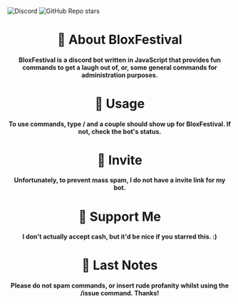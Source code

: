 ![Discord](https://img.shields.io/discord/930761612158173194?style=plastic) ![GitHub Repo stars](https://img.shields.io/github/stars/kynooo/BloxFestival?style=plastic)

<h1 align="center">📄 About BloxFestival</h1>
<h4 align="center">BloxFestival is a discord bot written in JavaScript that provides fun commands to get a laugh out of, or, some general commands for administration purposes.</h4>

<h1 align="center">🚀 Usage</h1>
<h4 align="center">To use commands, type / and a couple should show up for BloxFestival. If not, check the bot's status.</h4>

<h1 align="center">📧 Invite</h1>
<h4 align="center">Unfortunately, to prevent mass spam, I do not have a invite link for my bot.</h4>

<h1 align="center">🙏 Support Me</h1>
<h4 align="center">I don't actually accept cash, but it'd be nice if you starred this. :)</h4>

<h1 align="center">👋 Last Notes</h1>
<h4 align="center">Please do not spam commands, or insert rude profanity whilst using the /issue command. Thanks!</h4>
